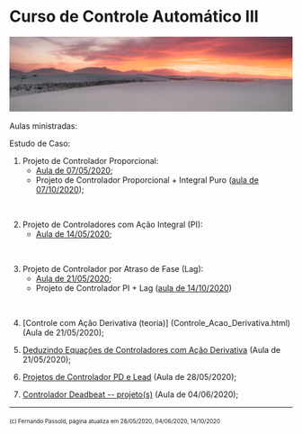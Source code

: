 # Curso de Controle Automático III

![cason-asher-Ur7Efx8lBjs-unsplash.jpg](cason-asher-Ur7Efx8lBjs-unsplash.jpg)

Aulas ministradas:

Estudo de Caso:

1. Projeto de Controlador Proporcional:
    * [Aula de 07/05/2020](aula_07_05_2020.html);
    * Projeto de Controlador Proporcional + Integral Puro ([aula de 07/10/2020](2020_2/aula_07_10_2020.html));<br/>
<br/>

2. Projeto de Controladores com Ação Integral (PI):
    * [Aula de 14/05/2020](aula_14_05_2020.html);<br/>
<br/>

3. Projeto de Controlador por Atraso de Fase (Lag):
    * [Aula de 21/05/2020](controlador_Lag.html);
    * Projeto de Controlador PI + Lag ([aula de 14/10/2020](2020_2/aula_14_10_2020.html))<br/>
</br>

4. [Controle com Ação Derivativa (teoria)] (Controle_Acao_Derivativa.html) (Aula de 21/05/2020);

5.  [Deduzindo Equações de Controladores com Ação Derivativa](pd_plus_filtro.pdf) (Aula de 21/05/2020);

6. [Projetos de Controlador PD e Lead](projeto_PD_lead_2020.html) (Aula de 28/05/2020);

7. [Controlador Deadbeat -- projeto(s)](deadbeat_08out2019.html) (Aula de 04/06/2020);


---

<font size="1"> (c) Fernando Passold, página atualiza em 28/05/2020, 04/06/2020, 14/10/2020 </font>